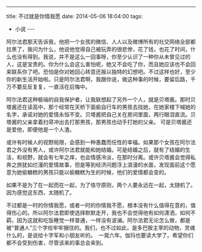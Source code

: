 
---
title: 不过就是你情我愿
date: 2014-05-06 18:04:00
tags:
  - 小说
---​

阿尔法君那天告诉我，他把一个女孩的微信、人人以及微博所有的社交网络全部都拉黑了，我问为什么，他说他觉得自己被玩弄的很悲惨，花了钱，也花了时间，什么也没有得到。我说，并不是这么一回事呀，你至少认识了一种你从未曾见过的人，这是宝贵的。你为什么会这么害怕呢，她又不会吃了你，而且她应该也不会回来联系你了吧。恐怕是你对她回心转意还报以独特的幻想吧。不过这样也好，至少你的新生活开始啦。只是阿尔法君啊，我跟你说，做这种事的时候，要留后路，千万不要反反复复，一直活在后悔中。

<!--more-->

阿尔法君这种极端的自我保护者，让我联想起了另外一个人，就是贝塔酱。那时贝塔酱还在读高中，那个经常在天桥下面偷自行车的男孩去找她，在她家楼下喊她的名字，承诺对她的爱情永恒不变。贝塔酱把自己关在房间里面，两行眼泪直流。贝塔酱的父亲拿着扫帚冲出去打那男孩，那男孩也动手打她的父亲。
可是贝塔酱还是爱他，即便他是一个人渣。

或许有时候人的视野局限，会感到一种愚蠢而任性的幸福。如果那个女孩在阿尔法君之外没有男人，或许阿尔法君就能和她结婚。可是结婚之后，就有了结婚的生活，和视野，就会有七年之痒，也会情感冷淡，在那时分离。或许贝塔酱会觉得私奔之旅犹如烂漫的爱情故事，但是等到经济问题浮上浪漫的水面，发现面前这个愿意为她偷糖糕的男孩只能以偷糖糕为生的时候，他们的爱情都会变的。

如果不是为了在一起而在一起，为了恪守原则，两个人要永远在一起，太随机了。因为感觉这东西，太随机了。

不过都是一时的你情我愿，或者一时的你情我不愿，根本没有什么值得在意的，值得伤心的。所以阿尔法君即使选择默默走开，我也不会觉得他有如何潇洒，如何不羁，因为这就和吃饭睡觉一样普通，一样没有波澜。阿尔法君无论怎么做，都是被“普通人”三个字给牢牢捆住的。我们，也不过如此，是多巴胺主宰的动物，灵魂什么的，是说给十字军和小朋友听的。 
一晃六年。伽玛也要读大学了。希望你们都不会受到伤害，尽管该来的事总会来到。
